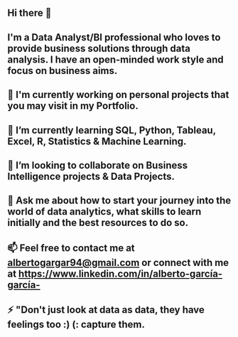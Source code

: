 ## Hi there 👋

## I'm a Data Analyst/BI professional who loves to provide business solutions through data analysis. I have an open-minded work style and focus on business aims.


## 🔭 I'm currently working on personal projects that you may visit in my Portfolio. 
## 🌱 I’m currently learning SQL, Python, Tableau, Excel, R, Statistics & Machine Learning.
## 👯 I’m looking to collaborate on Business Intelligence projects & Data Projects.
## 💬 Ask me about how to start your journey into the world of data analytics, what skills to learn initially and the best resources to do so. 
## 📫 Feel free to contact me at albertogargar94@gmail.com or connect with me at https://www.linkedin.com/in/alberto-garcía-garcía- 
## ⚡ "Don't just look at data as data, they have feelings too :) (: capture them. 

